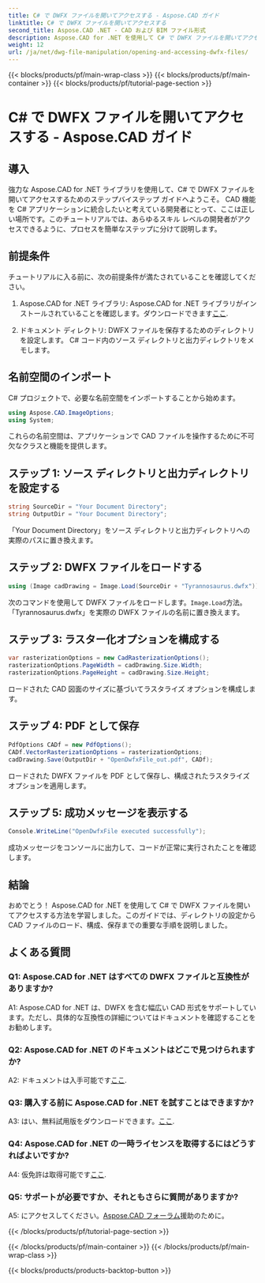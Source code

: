 ```yaml
---
title: C# で DWFX ファイルを開いてアクセスする - Aspose.CAD ガイド
linktitle: C# で DWFX ファイルを開いてアクセスする
second_title: Aspose.CAD .NET - CAD および BIM ファイル形式
description: Aspose.CAD for .NET を使用して C# で DWFX ファイルを開いてアクセスする方法を学びます。アプリケーションにシームレスに統合するためのステップバイステップのガイド。
weight: 12
url: /ja/net/dwg-file-manipulation/opening-and-accessing-dwfx-files/
---
```


{{< blocks/products/pf/main-wrap-class >}}
{{< blocks/products/pf/main-container >}}
{{< blocks/products/pf/tutorial-page-section >}}

# C# で DWFX ファイルを開いてアクセスする - Aspose.CAD ガイド

## 導入

強力な Aspose.CAD for .NET ライブラリを使用して、C# で DWFX ファイルを開いてアクセスするためのステップバイステップ ガイドへようこそ。 CAD 機能を C# アプリケーションに統合したいと考えている開発者にとって、ここは正しい場所です。このチュートリアルでは、あらゆるスキル レベルの開発者がアクセスできるように、プロセスを簡単なステップに分けて説明します。

## 前提条件

チュートリアルに入る前に、次の前提条件が満たされていることを確認してください。

1.  Aspose.CAD for .NET ライブラリ: Aspose.CAD for .NET ライブラリがインストールされていることを確認します。ダウンロードできます[ここ](https://releases.aspose.com/cad/net/).

2. ドキュメント ディレクトリ: DWFX ファイルを保存するためのディレクトリを設定します。 C# コード内のソース ディレクトリと出力ディレクトリをメモします。

## 名前空間のインポート

C# プロジェクトで、必要な名前空間をインポートすることから始めます。

```csharp
using Aspose.CAD.ImageOptions;
using System;
```

これらの名前空間は、アプリケーションで CAD ファイルを操作するために不可欠なクラスと機能を提供します。

## ステップ 1: ソース ディレクトリと出力ディレクトリを設定する

```csharp
string SourceDir = "Your Document Directory";
string OutputDir = "Your Document Directory";
```

「Your Document Directory」をソース ディレクトリと出力ディレクトリへの実際のパスに置き換えます。

## ステップ 2: DWFX ファイルをロードする

```csharp
using (Image cadDrawing = Image.Load(SourceDir + "Tyrannosaurus.dwfx"))
```

次のコマンドを使用して DWFX ファイルをロードします。`Image.Load`方法。 「Tyrannosaurus.dwfx」を実際の DWFX ファイルの名前に置き換えます。

## ステップ 3: ラスター化オプションを構成する

```csharp
var rasterizationOptions = new CadRasterizationOptions();
rasterizationOptions.PageWidth = cadDrawing.Size.Width;
rasterizationOptions.PageHeight = cadDrawing.Size.Height;
```

ロードされた CAD 図面のサイズに基づいてラスタライズ オプションを構成します。

## ステップ 4: PDF として保存

```csharp
PdfOptions CADf = new PdfOptions();
CADf.VectorRasterizationOptions = rasterizationOptions;
cadDrawing.Save(OutputDir + "OpenDwfxFile_out.pdf", CADf);
```

ロードされた DWFX ファイルを PDF として保存し、構成されたラスタライズ オプションを適用します。

## ステップ 5: 成功メッセージを表示する

```csharp
Console.WriteLine("OpenDwfxFile executed successfully");
```

成功メッセージをコンソールに出力して、コードが正常に実行されたことを確認します。

## 結論

おめでとう！ Aspose.CAD for .NET を使用して C# で DWFX ファイルを開いてアクセスする方法を学習しました。このガイドでは、ディレクトリの設定から CAD ファイルのロード、構成、保存までの重要な手順を説明しました。

## よくある質問

### Q1: Aspose.CAD for .NET はすべての DWFX ファイルと互換性がありますか?

A1: Aspose.CAD for .NET は、DWFX を含む幅広い CAD 形式をサポートしています。ただし、具体的な互換性の詳細についてはドキュメントを確認することをお勧めします。

### Q2: Aspose.CAD for .NET のドキュメントはどこで見つけられますか?

 A2: ドキュメントは入手可能です[ここ](https://reference.aspose.com/cad/net/).

### Q3: 購入する前に Aspose.CAD for .NET を試すことはできますか?

 A3: はい、無料試用版をダウンロードできます。[ここ](https://releases.aspose.com/).

### Q4: Aspose.CAD for .NET の一時ライセンスを取得するにはどうすればよいですか?

 A4: 仮免許は取得可能です[ここ](https://purchase.aspose.com/temporary-license/).

### Q5: サポートが必要ですか、それともさらに質問がありますか?

A5: にアクセスしてください。[Aspose.CAD フォーラム](https://forum.aspose.com/c/cad/19)援助のために。

{{< /blocks/products/pf/tutorial-page-section >}}

{{< /blocks/products/pf/main-container >}}
{{< /blocks/products/pf/main-wrap-class >}}

{{< blocks/products/products-backtop-button >}}
